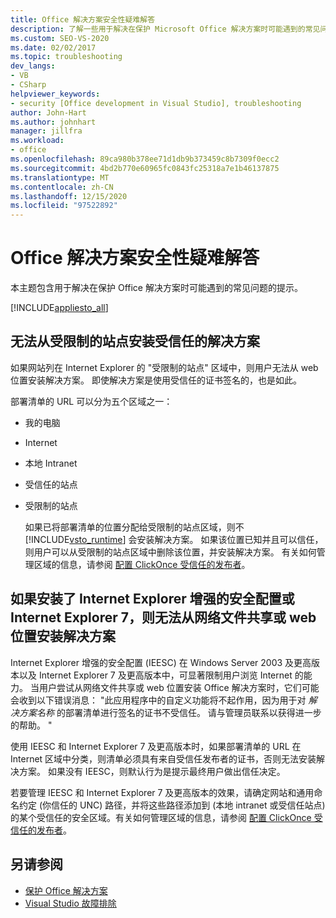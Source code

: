 ```yaml
---
title: Office 解决方案安全性疑难解答
description: 了解一些用于解决在保护 Microsoft Office 解决方案时可能遇到的常见问题的提示。
ms.custom: SEO-VS-2020
ms.date: 02/02/2017
ms.topic: troubleshooting
dev_langs:
- VB
- CSharp
helpviewer_keywords:
- security [Office development in Visual Studio], troubleshooting
author: John-Hart
ms.author: johnhart
manager: jillfra
ms.workload:
- office
ms.openlocfilehash: 89ca980b378ee71d1db9b373459c8b7309f0ecc2
ms.sourcegitcommit: 4bd2b770e60965fc0843fc25318a7e1b46137875
ms.translationtype: MT
ms.contentlocale: zh-CN
ms.lasthandoff: 12/15/2020
ms.locfileid: "97522892"
---
```

# <a name="troubleshoot-office-solution-security"></a>Office 解决方案安全性疑难解答
  本主题包含用于解决在保护 Office 解决方案时可能遇到的常见问题的提示。

 [!INCLUDE[appliesto_all](../vsto/includes/appliesto-all-md.md)]

## <a name="trusted-solutions-cannot-be-installed-from-restricted-sites"></a>无法从受限制的站点安装受信任的解决方案
 如果网站列在 Internet Explorer 的 "受限制的站点" 区域中，则用户无法从 web 位置安装解决方案。 即使解决方案是使用受信任的证书签名的，也是如此。

 部署清单的 URL 可以分为五个区域之一：

- 我的电脑

- Internet

- 本地 Intranet

- 受信任的站点

- 受限制的站点

  如果已将部署清单的位置分配给受限制的站点区域，则不 [!INCLUDE[vsto_runtime](../vsto/includes/vsto-runtime-md.md)] 会安装解决方案。 如果该位置已知并且可以信任，则用户可以从受限制的站点区域中删除该位置，并安装解决方案。 有关如何管理区域的信息，请参阅 [配置 ClickOnce 受信任的发布者](/previous-versions/dotnet/articles/ms996418(v=msdn.10))。

## <a name="solutions-cannot-be-installed-from-network-file-shares-or-web-locations-when-internet-explorer-enhanced-security-configuration-or-internet-explorer-7-is-installed"></a>如果安装了 Internet Explorer 增强的安全配置或 Internet Explorer 7，则无法从网络文件共享或 web 位置安装解决方案
 Internet Explorer 增强的安全配置 (IEESC) 在 Windows Server 2003 及更高版本以及 Internet Explorer 7 及更高版本中，可显著限制用户浏览 Internet 的能力。 当用户尝试从网络文件共享或 web 位置安装 Office 解决方案时，它们可能会收到以下错误消息： "此应用程序中的自定义功能将不起作用，因为用于对 *解决方案名称* 的部署清单进行签名的证书不受信任。 请与管理员联系以获得进一步的帮助。 "

 使用 IEESC 和 Internet Explorer 7 及更高版本时，如果部署清单的 URL 在 Internet 区域中分类，则清单必须具有来自受信任发布者的证书，否则无法安装解决方案。 如果没有 IEESC，则默认行为是提示最终用户做出信任决定。

 若要管理 IEESC 和 Internet Explorer 7 及更高版本的效果，请确定网站和通用命名约定 (你信任的 UNC) 路径，并将这些路径添加到 (本地 intranet 或受信任站点) 的某个受信任的安全区域。有关如何管理区域的信息，请参阅 [配置 ClickOnce 受信任的发布者](/previous-versions/dotnet/articles/ms996418(v=msdn.10))。

## <a name="see-also"></a>另请参阅
- [保护 Office 解决方案](../vsto/securing-office-solutions.md)
- [Visual Studio 故障排除](/troubleshoot/visualstudio/welcome-visual-studio/)
